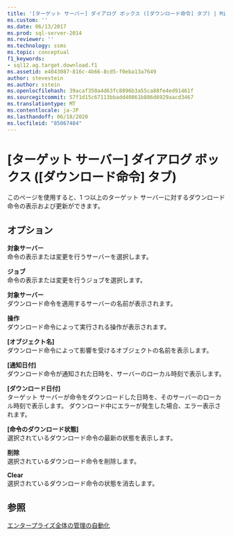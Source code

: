 ```yaml
---
title: '[ターゲット サーバー] ダイアログ ボックス ([ダウンロード命令] タブ) | Microsoft Docs'
ms.custom: ''
ms.date: 06/13/2017
ms.prod: sql-server-2014
ms.reviewer: ''
ms.technology: ssms
ms.topic: conceptual
f1_keywords:
- sql12.ag.target.download.f1
ms.assetid: e4043087-816c-4b66-8cd5-f0eba13a7649
author: stevestein
ms.author: sstein
ms.openlocfilehash: 39acaf350a4d63fc8896b3a55ca88fe4ed91461f
ms.sourcegitcommit: 57f1d15c67113bbadd40861b886d6929aacd3467
ms.translationtype: MT
ms.contentlocale: ja-JP
ms.lasthandoff: 06/18/2020
ms.locfileid: "85067484"
---
```

# <a name="target-servers-download-instructions-tab"></a>[ターゲット サーバー] ダイアログ ボックス ([ダウンロード命令] タブ)
  このページを使用すると、1 つ以上のターゲット サーバーに対するダウンロード命令の表示および更新ができます。  
  
## <a name="options"></a>オプション  
 **対象サーバー**  
 命令の表示または変更を行うサーバーを選択します。  
  
 **ジョブ**  
 命令の表示または変更を行うジョブを選択します。  
  
 **対象サーバー**  
 ダウンロード命令を適用するサーバーの名前が表示されます。  
  
 **操作**  
 ダウンロード命令によって実行される操作が表示されます。  
  
 **[オブジェクト名]**  
 ダウンロード命令によって影響を受けるオブジェクトの名前を表示します。  
  
 **[通知日付]**  
 ダウンロード命令が通知された日時を、サーバーのローカル時刻で表示します。  
  
 **[ダウンロード日付]**  
 ターゲット サーバーが命令をダウンロードした日時を、そのサーバーのローカル時刻で表示します。 ダウンロード中にエラーが発生した場合、エラー表示されます。  
  
 **[命令のダウンロード状態]**  
 選択されているダウンロード命令の最新の状態を表示します。  
  
 **削除**  
 選択されているダウンロード命令を削除します。  
  
 **Clear**  
 選択されているダウンロード命令の状態を消去します。  
  
## <a name="see-also"></a>参照  
 [エンタープライズ全体の管理の自動化](automated-administration-across-an-enterprise.md)  
  
  
